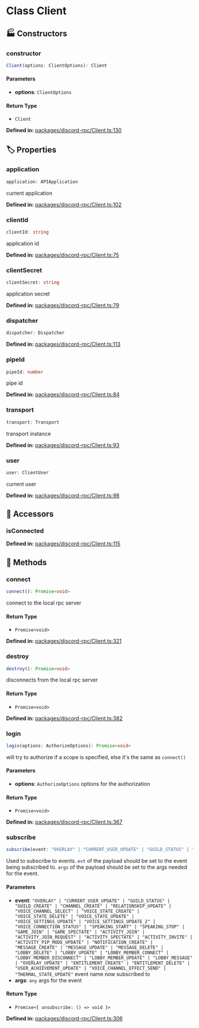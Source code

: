 # Class Client

## 🏭 Constructors

### constructor

```ts
Client(options: ClientOptions): Client
```
#### Parameters

- **options**: `ClientOptions`
#### Return Type

- `Client`

<p style="font-size: 14px; color: var(--vp-c-text-2)">
<strong>Defined in:</strong> <a href="https://github.com/voxelum/minecraft-launcher-core-node/blob/master/packages/discord-rpc/Client.ts#L130" target="_blank" rel="noreferrer">packages/discord-rpc/Client.ts:130</a>
</p>


## 🏷️ Properties

### application <Badge type="info" text="optional" />

```ts
application: APIApplication
```
current application
<p style="font-size: 14px; color: var(--vp-c-text-2)">
<strong>Defined in:</strong> <a href="https://github.com/voxelum/minecraft-launcher-core-node/blob/master/packages/discord-rpc/Client.ts#L102" target="_blank" rel="noreferrer">packages/discord-rpc/Client.ts:102</a>
</p>


### clientId

```ts
clientId: string
```
application id
<p style="font-size: 14px; color: var(--vp-c-text-2)">
<strong>Defined in:</strong> <a href="https://github.com/voxelum/minecraft-launcher-core-node/blob/master/packages/discord-rpc/Client.ts#L75" target="_blank" rel="noreferrer">packages/discord-rpc/Client.ts:75</a>
</p>


### clientSecret <Badge type="info" text="optional" />

```ts
clientSecret: string
```
application secret
<p style="font-size: 14px; color: var(--vp-c-text-2)">
<strong>Defined in:</strong> <a href="https://github.com/voxelum/minecraft-launcher-core-node/blob/master/packages/discord-rpc/Client.ts#L79" target="_blank" rel="noreferrer">packages/discord-rpc/Client.ts:79</a>
</p>


### dispatcher <Badge type="info" text="optional" />

```ts
dispatcher: Dispatcher
```
<p style="font-size: 14px; color: var(--vp-c-text-2)">
<strong>Defined in:</strong> <a href="https://github.com/voxelum/minecraft-launcher-core-node/blob/master/packages/discord-rpc/Client.ts#L113" target="_blank" rel="noreferrer">packages/discord-rpc/Client.ts:113</a>
</p>


### pipeId <Badge type="info" text="optional" />

```ts
pipeId: number
```
pipe id
<p style="font-size: 14px; color: var(--vp-c-text-2)">
<strong>Defined in:</strong> <a href="https://github.com/voxelum/minecraft-launcher-core-node/blob/master/packages/discord-rpc/Client.ts#L84" target="_blank" rel="noreferrer">packages/discord-rpc/Client.ts:84</a>
</p>


### transport <Badge type="tip" text="readonly" />

```ts
transport: Transport
```
transport instance
<p style="font-size: 14px; color: var(--vp-c-text-2)">
<strong>Defined in:</strong> <a href="https://github.com/voxelum/minecraft-launcher-core-node/blob/master/packages/discord-rpc/Client.ts#L93" target="_blank" rel="noreferrer">packages/discord-rpc/Client.ts:93</a>
</p>


### user <Badge type="info" text="optional" />

```ts
user: ClientUser
```
current user
<p style="font-size: 14px; color: var(--vp-c-text-2)">
<strong>Defined in:</strong> <a href="https://github.com/voxelum/minecraft-launcher-core-node/blob/master/packages/discord-rpc/Client.ts#L98" target="_blank" rel="noreferrer">packages/discord-rpc/Client.ts:98</a>
</p>


## 🔑 Accessors

### isConnected

<p style="font-size: 14px; color: var(--vp-c-text-2)">
<strong>Defined in:</strong> <a href="https://github.com/voxelum/minecraft-launcher-core-node/blob/master/packages/discord-rpc/Client.ts#L115" target="_blank" rel="noreferrer">packages/discord-rpc/Client.ts:115</a>
</p>


## 🔧 Methods

### connect

```ts
connect(): Promise<void>
```
connect to the local rpc server
#### Return Type

- `Promise<void>`

<p style="font-size: 14px; color: var(--vp-c-text-2)">
<strong>Defined in:</strong> <a href="https://github.com/voxelum/minecraft-launcher-core-node/blob/master/packages/discord-rpc/Client.ts#L321" target="_blank" rel="noreferrer">packages/discord-rpc/Client.ts:321</a>
</p>


### destroy

```ts
destroy(): Promise<void>
```
disconnects from the local rpc server
#### Return Type

- `Promise<void>`

<p style="font-size: 14px; color: var(--vp-c-text-2)">
<strong>Defined in:</strong> <a href="https://github.com/voxelum/minecraft-launcher-core-node/blob/master/packages/discord-rpc/Client.ts#L382" target="_blank" rel="noreferrer">packages/discord-rpc/Client.ts:382</a>
</p>


### login

```ts
login(options: AuthorizeOptions): Promise<void>
```
will try to authorize if a scope is specified, else it's the same as ``connect()``
#### Parameters

- **options**: `AuthorizeOptions`
options for the authorization
#### Return Type

- `Promise<void>`

<p style="font-size: 14px; color: var(--vp-c-text-2)">
<strong>Defined in:</strong> <a href="https://github.com/voxelum/minecraft-launcher-core-node/blob/master/packages/discord-rpc/Client.ts#L367" target="_blank" rel="noreferrer">packages/discord-rpc/Client.ts:367</a>
</p>


### subscribe

```ts
subscribe(event: "OVERLAY" | "CURRENT_USER_UPDATE" | "GUILD_STATUS" | "GUILD_CREATE" | "CHANNEL_CREATE" | "RELATIONSHIP_UPDATE" | "VOICE_CHANNEL_SELECT" | "VOICE_STATE_CREATE" | "VOICE_STATE_DELETE" | "VOICE_STATE_UPDATE" | "VOICE_SETTINGS_UPDATE" | "VOICE_SETTINGS_UPDATE_2" | "VOICE_CONNECTION_STATUS" | "SPEAKING_START" | "SPEAKING_STOP" | "GAME_JOIN" | "GAME_SPECTATE" | "ACTIVITY_JOIN" | "ACTIVITY_JOIN_REQUEST" | "ACTIVITY_SPECTATE" | "ACTIVITY_INVITE" | "ACTIVITY_PIP_MODE_UPDATE" | "NOTIFICATION_CREATE" | "MESSAGE_CREATE" | "MESSAGE_UPDATE" | "MESSAGE_DELETE" | "LOBBY_DELETE" | "LOBBY_UPDATE" | "LOBBY_MEMBER_CONNECT" | "LOBBY_MEMBER_DISCONNECT" | "LOBBY_MEMBER_UPDATE" | "LOBBY_MESSAGE" | "OVERLAY_UPDATE" | "ENTITLEMENT_CREATE" | "ENTITLEMENT_DELETE" | "USER_ACHIEVEMENT_UPDATE" | "VOICE_CHANNEL_EFFECT_SEND" | "THERMAL_STATE_UPDATE", args: any): Promise<{ unsubscribe: () => void }>
```
Used to subscribe to events. ``evt`` of the payload should be set to the event being subscribed to. ``args`` of the payload should be set to the args needed for the event.
#### Parameters

- **event**: `"OVERLAY" | "CURRENT_USER_UPDATE" | "GUILD_STATUS" | "GUILD_CREATE" | "CHANNEL_CREATE" | "RELATIONSHIP_UPDATE" | "VOICE_CHANNEL_SELECT" | "VOICE_STATE_CREATE" | "VOICE_STATE_DELETE" | "VOICE_STATE_UPDATE" | "VOICE_SETTINGS_UPDATE" | "VOICE_SETTINGS_UPDATE_2" | "VOICE_CONNECTION_STATUS" | "SPEAKING_START" | "SPEAKING_STOP" | "GAME_JOIN" | "GAME_SPECTATE" | "ACTIVITY_JOIN" | "ACTIVITY_JOIN_REQUEST" | "ACTIVITY_SPECTATE" | "ACTIVITY_INVITE" | "ACTIVITY_PIP_MODE_UPDATE" | "NOTIFICATION_CREATE" | "MESSAGE_CREATE" | "MESSAGE_UPDATE" | "MESSAGE_DELETE" | "LOBBY_DELETE" | "LOBBY_UPDATE" | "LOBBY_MEMBER_CONNECT" | "LOBBY_MEMBER_DISCONNECT" | "LOBBY_MEMBER_UPDATE" | "LOBBY_MESSAGE" | "OVERLAY_UPDATE" | "ENTITLEMENT_CREATE" | "ENTITLEMENT_DELETE" | "USER_ACHIEVEMENT_UPDATE" | "VOICE_CHANNEL_EFFECT_SEND" | "THERMAL_STATE_UPDATE"`
event name now subscribed to
- **args**: `any`
args for the event
#### Return Type

- `Promise<{ unsubscribe: () => void }>`

<p style="font-size: 14px; color: var(--vp-c-text-2)">
<strong>Defined in:</strong> <a href="https://github.com/voxelum/minecraft-launcher-core-node/blob/master/packages/discord-rpc/Client.ts#L306" target="_blank" rel="noreferrer">packages/discord-rpc/Client.ts:306</a>
</p>


